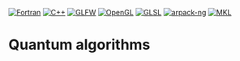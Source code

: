 [![Fortran](https://img.shields.io/badge/Fortran-2003-blue)](https://en.wikipedia.org/wiki/Fortran_2003)
[![C++](https://img.shields.io/badge/C%2B%2B-11-blue)](https://en.cppreference.com/w/cpp/11)
[![GLFW](https://img.shields.io/badge/GLFW-3.4-blue)](https://www.glfw.org)
[![OpenGL](https://img.shields.io/badge/OpenGL-4.1-blue)](https://www.opengl.org/)
[![GLSL](https://img.shields.io/badge/GLSL-4.10-blue)](https://docs.gl/sl4/all)
[![arpack-ng](https://img.shields.io/badge/arpack-ng-blue?logo=github)](https://github.com/opencollab/arpack-ng)
[![MKL](https://img.shields.io/badge/Intel%20MKL-2023.2-blue)](https://software.intel.com/content/www/us/en/develop/tools/math-kernel-library.html)



# Quantum algorithms

